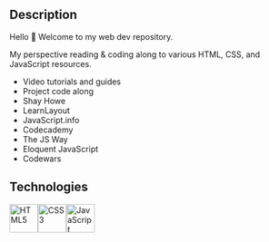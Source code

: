 ## Description
Hello 👋 Welcome to my web dev repository. 

My perspective reading & coding along to various HTML, CSS, and JavaScript resources.
 
* Video tutorials and guides
* Project code along
* Shay Howe
* LearnLayout
* JavaScript.info
* Codecademy
* The JS Way
* Eloquent JavaScript
* Codewars

## Technologies
<img src="https://profilinator.rishav.dev/skills-assets/html5-original-wordmark.svg" alt="HTML5" height="50" /><img src="https://profilinator.rishav.dev/skills-assets/css3-original-wordmark.svg" alt="CSS3" height="50" /><img src="https://profilinator.rishav.dev/skills-assets/javascript-original.svg" alt="JavaScript" height="50" />